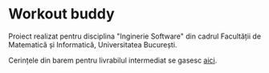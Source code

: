 # Workout buddy

Proiect realizat pentru disciplina "Inginerie Software" din cadrul Facultății de Matematică și Informatică, Universitatea București.

Cerințele din barem pentru livrabilul intermediat se gasesc [aici]([https://app.box.com/notes/46831554845?s=6ly7x02gnt1i3yyjb5hec4no4narasnu](https://unibucro0.sharepoint.com/:x:/r/sites/InginerieSoftware-Informatic-2023-2024/_layouts/15/Doc2.aspx?action=edit&sourcedoc=%7Beddcc466-c220-468d-b614-c1e8f3f81830%7D&wdOrigin=TEAMS-MAGLEV.teamsSdk_ns.rwc&wdExp=TEAMS-TREATMENT&wdhostclicktime=1699864496911&web=1)https://unibucro0.sharepoint.com/:x:/r/sites/InginerieSoftware-Informatic-2023-2024/_layouts/15/Doc2.aspx?action=edit&sourcedoc=%7Beddcc466-c220-468d-b614-c1e8f3f81830%7D&wdOrigin=TEAMS-MAGLEV.teamsSdk_ns.rwc&wdExp=TEAMS-TREATMENT&wdhostclicktime=1699864496911&web=1).
